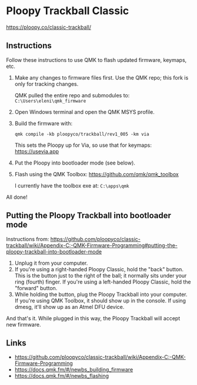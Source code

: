 # Ploopy Trackball Classic
https://ploopy.co/classic-trackball/

## Instructions
Follow these instructions to use QMK to flash updated firmware, keymaps, etc.

1. Make any changes to firmware files first. Use the QMK repo; this fork is only for tracking changes.
    
    QMK pulled the entire repo and submodules to: `C:\Users\eleni\qmk_firmware`
    
2. Open Windows terminal and open the QMK MSYS profile.
3. Build the firmware with:
    ```
    qmk compile -kb ploopyco/trackball/rev1_005 -km via
    ```

    This sets the Ploopy up for Via, so use that for keymaps:
    https://usevia.app

4. Put the Ploopy into bootloader mode (see below).
5. Flash using the QMK Toolbox: https://github.com/qmk/qmk_toolbox

    I currently have the toolbox exe at: `C:\apps\qmk`

All done!

## Putting the Ploopy Trackball into bootloader mode
Instructions from: https://github.com/ploopyco/classic-trackball/wiki/Appendix-C:-QMK-Firmware-Programming#putting-the-ploopy-trackball-into-bootloader-mode

1. Unplug it from your computer.
2. If you're using a right-handed Ploopy Classic, hold the "back" button. This is the button just to the right of the ball; it normally sits under your ring (fourth) finger. If you're using a left-handed Ploopy Classic, hold the "forward" button.
3. While holding the button, plug the Ploopy Trackball into your computer. If you're using QMK Toolbox, it should show up in the console. If using dmesg, it'll show up as an Atmel DFU device.

And that's it. While plugged in this way, the Ploopy Trackball will accept new firmware.

## Links
- https://github.com/ploopyco/classic-trackball/wiki/Appendix-C:-QMK-Firmware-Programming
- https://docs.qmk.fm/#/newbs_building_firmware
- https://docs.qmk.fm/#/newbs_flashing
